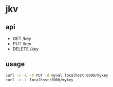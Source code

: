 # jkv

## api

- GET /key
- PUT /key
- DELETE /key

## usage

```bash
curl -v -L -X PUT -d myval localhost:8000/mykey
curl -v -L localhost:8000/mykey
```
